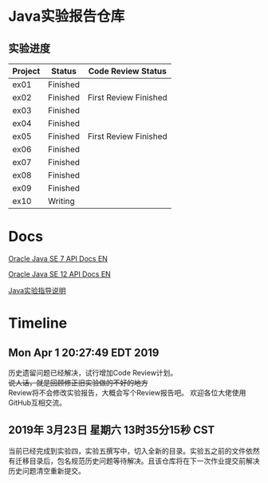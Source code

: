 # Java实验报告仓库

## 实验进度

|Project | Status |Code Review Status             | 
|--------|--------|-------------------------------|
|ex01    |Finished|                               |
|ex02    |Finished|First Review Finished          |
|ex03    |Finished|                               |
|ex04    |Finished|                               |
|ex05    |Finished|First Review Finished          |
|ex06    |Finished|                               |
|ex07    |Finished|                               |
|ex08    |Finished|                               |
|ex09    |Finished|                               |
|ex10    |Writing |                               |

# Docs

[Oracle Java SE 7 API Docs EN](https://docs.oracle.com/javase/7/docs/api/)

[Oracle Java SE 12 API Docs EN](https://docs.oracle.com/en/java/javase/12/docs/api/index.html)

[Java实验指导说明](https://wenku.baidu.com/view/fd9a47cc9f3143323968011ca300a6c30d22f174.html)

# Timeline

Mon Apr  1 20:27:49 EDT 2019
----
历史遗留问题已经解决，试行增加Code Review计划。  
~~说人话，就是回顾修正旧实验做的不好的地方~~  
Review将不会修改实验报告，大概会写个Review报告吧。
欢迎各位大佬使用GitHub互相交流。

2019年 3月23日 星期六 13时35分15秒 CST
---
当前已经完成到实验四，实验五撰写中，切入全新的目录。实验五之前的文件依然有迁移目录后，包名规范历史问题等待解决。且该仓库将在下一次作业提交前解决历史问题清空重新提交。
